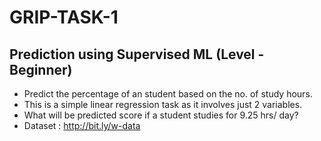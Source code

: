 # GRIP-TASK-1
## Prediction using Supervised ML (Level - Beginner)
   * Predict the percentage of an student based on the no. of study hours.
   * This is a simple linear regression task as it involves just 2 variables.
   * What will be predicted score if a student studies for 9.25 hrs/ day?
   * Dataset : http://bit.ly/w-data

